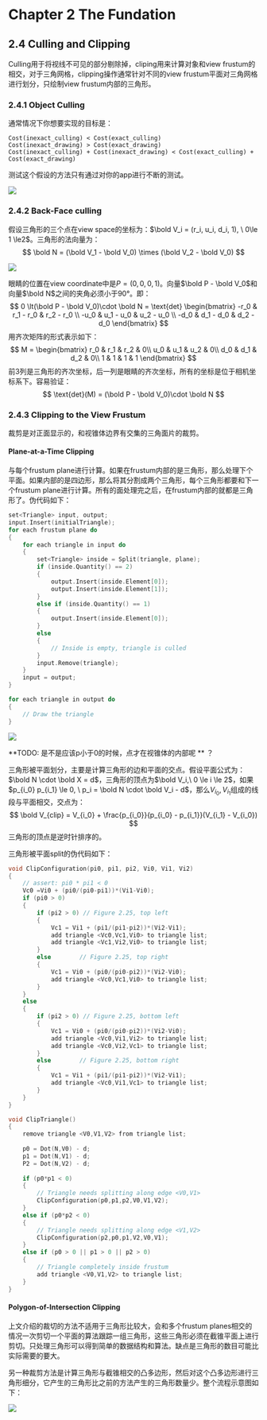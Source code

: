 # Chapter 2 The Fundation

## 2.4 Culling and Clipping

Culling用于将视线不可见的部分剔除掉，cliping用来计算对象和view frustum的相交，对于三角网格，clipping操作通常针对不同的view frustum平面对三角网格进行划分，只绘制view frustum内部的三角形。

### 2.4.1 Object Culling

通常情况下你想要实现的目标是：

```
Cost(inexact_culling) < Cost(exact_culling)
Cost(inexact_drawing) > Cost(exact_drawing)
Cost(inexact_culling) + Cost(inexact_drawing) < Cost(exact_culling) + Cost(exact_drawing)
```

测试这个假设的方法只有通过对你的app进行不断的测试。

![](./image/figure2-22.png)

### 2.4.2 Back-Face culling

假设三角形的三个点在view space的坐标为：$\bold V_i = (r_i, u_i, d_i, 1), \ 0\le 1 \le2$。三角形的法向量为：
$$
\bold N = (\bold V_1 - \bold V_0) \times (\bold V_2 - \bold V_0)
$$

![](./image/figure2-24.png)

眼睛的位置在view coordinate中是$P = (0,0,0,1)$。向量$\bold P - \bold V_0$和向量$\bold N$之间的夹角必须小于90°。即：
$$
0 \lt(\bold P - \bold V_0)\cdot \bold N = \text{det} \begin{bmatrix} 
-r_0 & r_1 - r_0 & r_2 - r_0 \\
-u_0 & u_1 - u_0 & u_2 - u_0 \\
-d_0 & d_1 - d_0 & d_2 - d_0
\end{bmatrix}
$$
用齐次矩阵的形式表示如下：
$$
M = \begin{bmatrix}
r_0 & r_1 & r_2 & 0\\
u_0 & u_1 & u_2 & 0\\
d_0 & d_1 & d_2 & 0\\
1 & 1 & 1 & 1
\end{bmatrix}
$$
前3列是三角形的齐次坐标，后一列是眼睛的齐次坐标，所有的坐标是位于相机坐标系下。容易验证：
$$
\text{det}(M) = (\bold P - \bold V_0)\cdot \bold N
$$

### 2.4.3 Clipping to the View Frustum

裁剪是对正面显示的，和视锥体边界有交集的三角面片的裁剪。

#### Plane-at-a-Time Clipping

与每个frustum plane进行计算。如果在frustum内部的是三角形，那么处理下个平面。如果内部的是四边形，那么将其分割成两个三角形，每个三角形都要和下一个frustum plane进行计算。所有的面处理完之后，在frustum内部的就都是三角形了。伪代码如下：

```c++
set<Triangle> input, output;
input.Insert(initialTriangle);
for each frustum plane do
{
    for each triangle in input do
    {
        set<Triangle> inside = Split(triangle, plane);
        if (inside.Quantity() == 2)
        {
            output.Insert(inside.Element[0]);
            output.Insert(inside.Element[1]);
        }
        else if (inside.Quantity() == 1)
        {
            output.Insert(inside.Element[0]);
        }
        else
        {
            // Inside is empty, triangle is culled
        }
        input.Remove(triangle);
    }
    input = output;
}

for each triangle in output do
{
    // Draw the triangle
}
```

![](./image/figure2-25.png)

**TODO: 是不是应该p小于0的时候，点才在视锥体的内部呢 ** ？

三角形被平面划分，主要是计算三角形的边和平面的交点。假设平面公式为：$\bold N \cdot \bold X = d$，三角形的顶点为$\bold V_i,\ 0 \le i \le 2$，如果$p_{i_0} p_{i_1} \le 0, \ p_i = \bold N \cdot \bold V_i - d$，那么$V_{i_0},V_{i_1}$组成的线段与平面相交，交点为：
$$
\bold V_{clip} = V_{i_0} + \frac{p_{i_0}}{p_{i_0} - p_{i_1}}(V_{i_1} - V_{i_0})
$$
三角形的顶点是逆时针排序的。

三角形被平面split的伪代码如下：

```c++
void ClipConfiguration(pi0, pi1, pi2, Vi0, Vi1, Vi2)
{
    // assert: pi0 * pi1 < 0
    Vc0 =Vi0 + (pi0/(pi0-pi1))*(Vi1-Vi0);
    if (pi0 > 0)
    {
        if (pi2 > 0) // Figure 2.25, top left
        {
            Vc1 = Vi1 + (pi1/(pi1-pi2))*(Vi2-Vi1);
            add triangle <Vc0,Vc1,Vi0> to triangle list;
            add triangle <Vc1,Vi2,Vi0> to triangle list;
        }
        else        // Figure 2.25, top right
        {
            Vc1 = Vi0 + (pi0/(pi0-pi2))*(Vi2-Vi0);
            add triangle <Vc0,Vc1,Vi0> to triangle list;
        }
    }
    else
    {
        if (pi2 > 0) // Figure 2.25, bottom left
        {
            Vc1 = Vi0 + (pi0/(pi0-pi2))*(Vi2-Vi0);
            add triangle <Vc0,Vi1,Vi2> to triangle list;
            add triangle <Vc0,Vi2,Vc1> to triangle list;
        }
        else        // Figure 2.25, bottom right
        {
            Vc1 = Vi1 + (pi1/(pi1-pi2))*(Vi2-Vi1);
            add triangle <Vc0,Vi1,Vc1> to triangle list;
        }
    }
}

void ClipTriangle()
{
    remove triangle <V0,V1,V2> from triangle list;
    
    p0 = Dot(N,V0) - d;
    p1 = Dot(N,V1) - d;
    P2 = Dot(N,V2) - d;
    
    if (p0*p1 < 0)
    {
        // Triangle needs splitting along edge <V0,V1>
        ClipConfiguration(p0,p1,p2,V0,V1,V2);
    }
    else if (p0*p2 < 0)
    {
        // Triangle needs splitting along edge <V1,V2>
        ClipConfiguration(p2,p0,p1,V2,V0,V1);
    }
    else if (p0 > 0 || p1 > 0 || p2 > 0)
    {
        // Triangle completely inside frustum
        add triangle <V0,V1,V2> to triangle list;
    }
}
```

#### Polygon-of-Intersection Clipping

上文介绍的裁切的方法不适用于三角形比较大，会和多个frustum planes相交的情况一次剪切一个平面的算法跟踪一组三角形，这些三角形必须在截锥平面上进行剪切。只处理三角形可以得到简单的数据结构和算法。缺点是三角形的数目可能比实际需要的要大。

另一种裁剪方法是计算三角形与截锥相交的凸多边形，然后对这个凸多边形进行三角形细分，它产生的三角形比之前的方法产生的三角形数量少。整个流程示意图如下：

![](./image/figure2-26.png)



